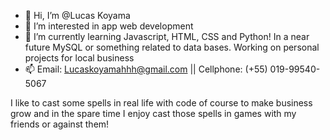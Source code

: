 - 👋 Hi, I’m @Lucas Koyama
- 👀 I’m interested in app web development
- 🌱 I’m currently learning Javascript, HTML, CSS and Python! In a near future MySQL or something related to data bases. Working on personal projects for local business
- 📫 Email: Lucaskoyamahhh@gmail.com || Cellphone: (+55) 019-99540-5067

I like to cast some spells in real life with code of course to make business grow and in the spare time I enjoy cast those spells in games with my friends or against them!

<!---
Lucaskoyamah/Lucaskoyamah is a ✨ special ✨ repository because its `README.md` (this file) appears on your GitHub profile.
You can click the Preview link to take a look at your changes.
--->
